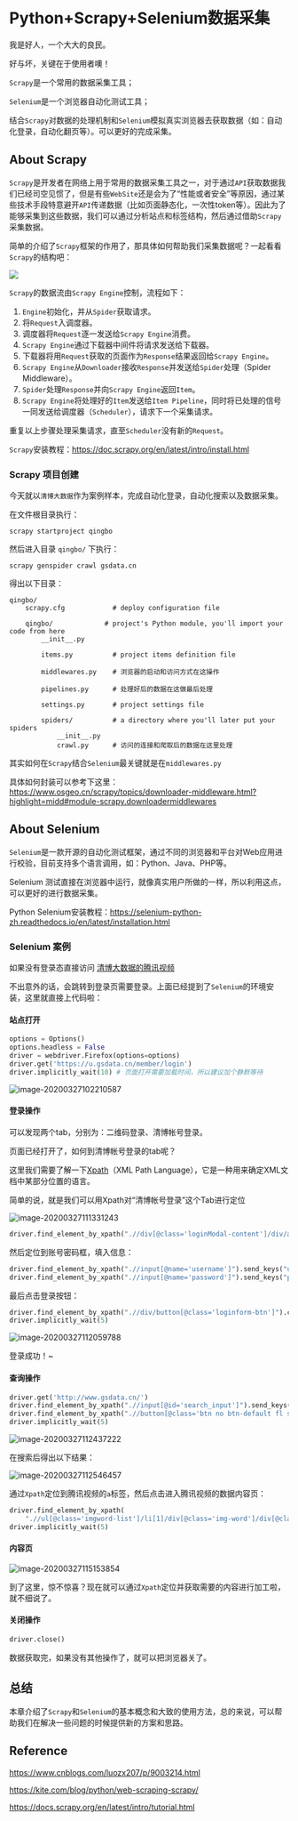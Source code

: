 # Python+Scrapy+Selenium数据采集

我是好人，一个大大的良民。

好与坏，关键在于使用者噢！

`Scrapy`是一个常用的数据采集工具；

`Selenium`是一个浏览器自动化测试工具；

结合`Scrapy`对数据的处理机制和`Selenium`模拟真实浏览器去获取数据（如：自动化登录，自动化翻页等）。可以更好的完成采集。

## About Scrapy

`Scrapy`是开发者在网络上用于常用的数据采集工具之一，对于通过`API`获取数据我们已经司空见惯了，但是有些`WebSite`还是会为了“性能或者安全”等原因，通过某些技术手段特意避开`API`传递数据（比如页面静态化，一次性token等）。因此为了能够采集到这些数据，我们可以通过分析站点和标签结构，然后通过借助`Scrapy`采集数据。

简单的介绍了`Scrapy`框架的作用了，那具体如何帮助我们采集数据呢？一起看看`Scrapy`的结构吧：

![](https://rawcdn.githack.com/WilburXu/blog/2bf602527c2f2eda023106c50237e511e7df59c9/other/images/scrapy01.png)

`Scrapy`的数据流由`Scrapy Engine`控制，流程如下：

1. `Engine`初始化，并从`Spider`获取请求。
2. 将`Request`入调度器。
3. 调度器将`Request`逐一发送给`Scrapy Engine`消费。
4. `Scrapy Engine`通过下载器中间件将请求发送给下载器。
5. 下载器将用`Request`获取的页面作为`Response`结果返回给`Scrapy Engine`。
6. `Scrapy Engine`从`Downloader`接收`Response`并发送给`Spider`处理（Spider Middleware）。
7. `Spider`处理`Response`并向`Scrapy Engine`返回`Item`。
8. `Scrapy Engine`将处理好的`Item`发送给`Item Pipeline`，同时将已处理的信号一同发送给调度器（`Scheduler`），请求下一个采集请求。

重复以上步骤处理采集请求，直至`Scheduler`没有新的`Request`。



`Scrapy`安装教程：https://doc.scrapy.org/en/latest/intro/install.html



### Scrapy 项目创建

今天就以`清博大数据`作为案例样本，完成自动化登录，自动化搜索以及数据采集。

在文件根目录执行：

```shell
scrapy startproject qingbo
```

然后进入目录 `qingbo/` 下执行：

```
scrapy genspider crawl gsdata.cn
```



得出以下目录：

```shell
qingbo/
    scrapy.cfg            # deploy configuration file

    qingbo/             # project's Python module, you'll import your code from here
        __init__.py

        items.py          # project items definition file

        middlewares.py    # 浏览器的启动和访问方式在这操作

        pipelines.py      # 处理好后的数据在这做最后处理

        settings.py       # project settings file

        spiders/          # a directory where you'll later put your spiders
            __init__.py
            crawl.py	  # 访问的连接和爬取后的数据在这里处理
```

其实如何在`Scrapy`结合`Selenium`最关键就是在`middlewares.py`

具体如何封装可以参考下这里：https://www.osgeo.cn/scrapy/topics/downloader-middleware.html?highlight=midd#module-scrapy.downloadermiddlewares



## About Selenium

`Selenium`是一款开源的自动化测试框架，通过不同的浏览器和平台对Web应用进行校验，目前支持多个语言调用，如：Python、Java、PHP等。

Selenium 测试直接在浏览器中运行，就像真实用户所做的一样，所以利用这点，可以更好的进行数据采集。



Python Selenium安装教程：https://selenium-python-zh.readthedocs.io/en/latest/installation.html



### Selenium 案例

如果没有登录态直接访问 [清博大数据的腾讯视频](http://www.gsdata.cn/rank/wxdetail?wxname=dQmBlDkSZJWq9ipnbgG59221ZQO0O0OO0O0 ) 

不出意外的话，会跳转到登录页需要登录。上面已经提到了`Selenium`的环境安装，这里就直接上代码啦：

#### 站点打开

```python
options = Options()
options.headless = False
driver = webdriver.Firefox(options=options)
driver.get('https://u.gsdata.cn/member/login')
driver.implicitly_wait(10) # 页面打开需要加载时间，所以建议加个静默等待
```

![image-20200327102210587](https://rawcdn.githack.com/WilburXu/blog/2bf602527c2f2eda023106c50237e511e7df59c9/other/images/scrapy02.png)

#### 登录操作

可以发现两个tab，分别为：二维码登录、清博帐号登录。

页面已经打开了，如何到清博帐号登录的tab呢？

这里我们需要了解一下[Xpath](https://www.w3school.com.cn/xpath/xpath_syntax.asp)（XML Path Language），它是一种用来确定XML文档中某部分位置的语言。

简单的说，就是我们可以用Xpath对“清博帐号登录”这个Tab进行定位

![image-20200327111331243](https://rawcdn.githack.com/WilburXu/blog/2bf602527c2f2eda023106c50237e511e7df59c9/other/images/scrapy03.png)

```python
driver.find_element_by_xpath(".//div[@class='loginModal-content']/div/a[2]").click()
```

然后定位到账号密码框，填入信息：

```python
driver.find_element_by_xpath(".//input[@name='username']").send_keys("username")
driver.find_element_by_xpath(".//input[@name='password']").send_keys("password")
```

最后点击登录按钮：

```python
driver.find_element_by_xpath(".//div/button[@class='loginform-btn']").click()
driver.implicitly_wait(5)
```

![image-20200327112059788](https://rawcdn.githack.com/WilburXu/blog/2bf602527c2f2eda023106c50237e511e7df59c9/other/images/scrapy04.png)

登录成功！~

#### 查询操作

```python
driver.get('http://www.gsdata.cn/')
driver.find_element_by_xpath(".//input[@id='search_input']").send_keys("腾讯视频")
driver.find_element_by_xpath(".//button[@class='btn no btn-default fl search_wx']").click()
driver.implicitly_wait(5)
```

![image-20200327112437222](https://rawcdn.githack.com/WilburXu/blog/2bf602527c2f2eda023106c50237e511e7df59c9/other/images/scrapy05.png)

在搜索后得出以下结果：

![image-20200327112546457](https://rawcdn.githack.com/WilburXu/blog/2bf602527c2f2eda023106c50237e511e7df59c9/other/images/scrapy06.png)

通过`Xpath`定位到腾讯视频的`a`标签，然后点击进入腾讯视频的数据内容页：

```python
driver.find_element_by_xpath(
    ".//ul[@class='imgword-list']/li[1]/div[@class='img-word']/div[@class='word']/h1/a").click()
driver.implicitly_wait(5)
```

#### 内容页

![image-20200327115153854](https://rawcdn.githack.com/WilburXu/blog/2bf602527c2f2eda023106c50237e511e7df59c9/other/images/scrapy07.png)

到了这里，惊不惊喜？现在就可以通过`Xpath`定位并获取需要的内容进行加工啦，就不细说了。



#### 关闭操作

```python
driver.close()
```

数据获取完，如果没有其他操作了，就可以把浏览器关了。



## 总结

本章介绍了`Scrapy`和`Selenium`的基本概念和大致的使用方法，总的来说，可以帮助我们在解决一些问题的时候提供新的方案和思路。





## Reference

https://www.cnblogs.com/luozx207/p/9003214.html

https://kite.com/blog/python/web-scraping-scrapy/

https://docs.scrapy.org/en/latest/intro/tutorial.html

